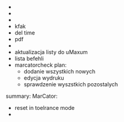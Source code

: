 - 
- 
- 
- kfak
- del time
- pdf
- 
- aktualizacja listy do uMaxum
- lista befehli
- marcatorcheck plan:
	- dodanie wszystkich nowych
	- edycja wydruku
	- sprawdzenie wyszstkich pozostalych


summary:
MarCator:
- reset in toelrance mode 
- 